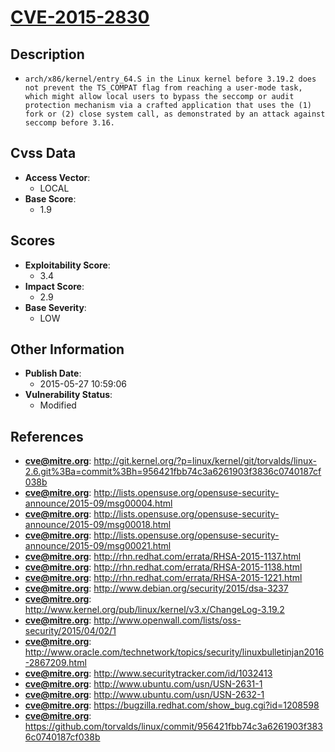 
# [CVE-2015-2830](https://cve.mitre.org/cgi-bin/cvename.cgi?name=CVE-2015-2830)

## Description

- `arch/x86/kernel/entry_64.S in the Linux kernel before 3.19.2 does not prevent the TS_COMPAT flag from reaching a user-mode task, which might allow local users to bypass the seccomp or audit protection mechanism via a crafted application that uses the (1) fork or (2) close system call, as demonstrated by an attack against seccomp before 3.16.`

## Cvss Data

- **Access Vector**:
  - LOCAL
- **Base Score**:
  - 1.9

## Scores

- **Exploitability Score**:
  - 3.4
- **Impact Score**:
  - 2.9
- **Base Severity**:
  - LOW

## Other Information

- **Publish Date**:
  - 2015-05-27 10:59:06
- **Vulnerability Status**:
  - Modified

## References

- **cve@mitre.org**: http://git.kernel.org/?p=linux/kernel/git/torvalds/linux-2.6.git%3Ba=commit%3Bh=956421fbb74c3a6261903f3836c0740187cf038b
- **cve@mitre.org**: http://lists.opensuse.org/opensuse-security-announce/2015-09/msg00004.html
- **cve@mitre.org**: http://lists.opensuse.org/opensuse-security-announce/2015-09/msg00018.html
- **cve@mitre.org**: http://lists.opensuse.org/opensuse-security-announce/2015-09/msg00021.html
- **cve@mitre.org**: http://rhn.redhat.com/errata/RHSA-2015-1137.html
- **cve@mitre.org**: http://rhn.redhat.com/errata/RHSA-2015-1138.html
- **cve@mitre.org**: http://rhn.redhat.com/errata/RHSA-2015-1221.html
- **cve@mitre.org**: http://www.debian.org/security/2015/dsa-3237
- **cve@mitre.org**: http://www.kernel.org/pub/linux/kernel/v3.x/ChangeLog-3.19.2
- **cve@mitre.org**: http://www.openwall.com/lists/oss-security/2015/04/02/1
- **cve@mitre.org**: http://www.oracle.com/technetwork/topics/security/linuxbulletinjan2016-2867209.html
- **cve@mitre.org**: http://www.securitytracker.com/id/1032413
- **cve@mitre.org**: http://www.ubuntu.com/usn/USN-2631-1
- **cve@mitre.org**: http://www.ubuntu.com/usn/USN-2632-1
- **cve@mitre.org**: https://bugzilla.redhat.com/show_bug.cgi?id=1208598
- **cve@mitre.org**: https://github.com/torvalds/linux/commit/956421fbb74c3a6261903f3836c0740187cf038b
